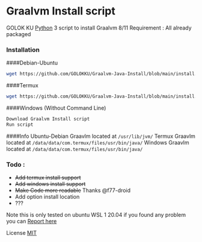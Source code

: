 # Graalvm Install script

GOLOK KU [Python](https://www.python.org/) 3 script to install Graalvm 8/11
Requirement : All already packaged
### Installation
####Debian-Ubuntu
```sh
wget https://github.com/GOLOKKU/Graalvm-Java-Install/blob/main/install.py ; sudo python3 install.py ; source ~/.bashrc
```
####Termux
```sh
wget https://github.com/GOLOKKU/Graalvm-Java-Install/blob/main/install.py ; python3 install.py ; source ~/.bashrc
```
####Windows (Without Command Line)
```sh
Download Graalvm Install script
Run script
```
####Info 
Ubuntu-Debian
Graavlm located at `/usr/lib/jvm/`
Termux
Graavlm located at `/data/data/com.termux/files/usr/bin/java/`
Windows
Graavlm located at `/data/data/com.termux/files/usr/bin/java/`

### Todo :
 - ~~Add termux install support~~
 - ~~Add windows install support~~
 - ~~Make Code more readable~~ Thanks @f77-droid
 - Add option install location
 - ???

Note this is only tested on ubuntu WSL 1 20.04 
if you found any problem you can [Report here](https://github.com/GOLOKKU/shortcode/issues)

License [MIT](https://github.com/GOLOKKU/Graalvm-Java-Install/blob/main/LICENSE)
